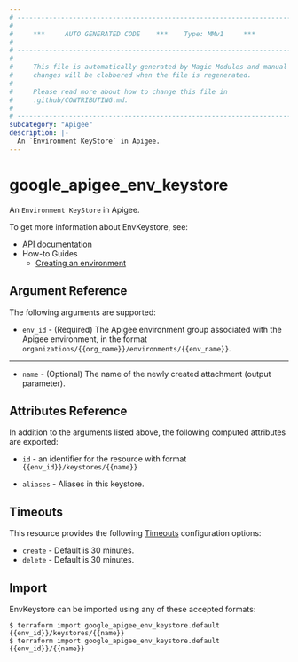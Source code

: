 ```yaml
---
# ----------------------------------------------------------------------------
#
#     ***     AUTO GENERATED CODE    ***    Type: MMv1     ***
#
# ----------------------------------------------------------------------------
#
#     This file is automatically generated by Magic Modules and manual
#     changes will be clobbered when the file is regenerated.
#
#     Please read more about how to change this file in
#     .github/CONTRIBUTING.md.
#
# ----------------------------------------------------------------------------
subcategory: "Apigee"
description: |-
  An `Environment KeyStore` in Apigee.
---
```


# google\_apigee\_env\_keystore

An `Environment KeyStore` in Apigee.


To get more information about EnvKeystore, see:

* [API documentation](https://cloud.google.com/apigee/docs/reference/apis/apigee/rest/v1/organizations.environments.keystores/create)
* How-to Guides
    * [Creating an environment](https://cloud.google.com/apigee/docs/api-platform/get-started/create-environment)


## Argument Reference

The following arguments are supported:


* `env_id` -
  (Required)
  The Apigee environment group associated with the Apigee environment,
  in the format `organizations/{{org_name}}/environments/{{env_name}}`.


- - -


* `name` -
  (Optional)
  The name of the newly created attachment (output parameter).


## Attributes Reference

In addition to the arguments listed above, the following computed attributes are exported:

* `id` - an identifier for the resource with format `{{env_id}}/keystores/{{name}}`

* `aliases` -
  Aliases in this keystore.


## Timeouts

This resource provides the following
[Timeouts](https://developer.hashicorp.com/terraform/plugin/sdkv2/resources/retries-and-customizable-timeouts) configuration options:

- `create` - Default is 30 minutes.
- `delete` - Default is 30 minutes.

## Import


EnvKeystore can be imported using any of these accepted formats:

```
$ terraform import google_apigee_env_keystore.default {{env_id}}/keystores/{{name}}
$ terraform import google_apigee_env_keystore.default {{env_id}}/{{name}}
```
